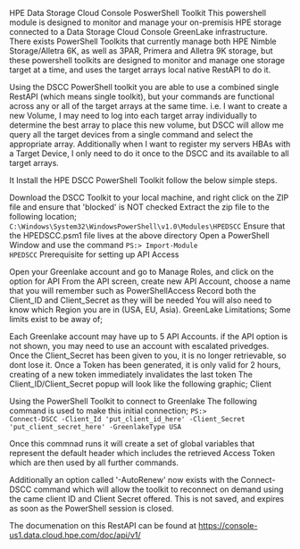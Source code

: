 HPE Data Storage Cloud Console PoswerShell Toolkit This powershell module is designed to monitor and manage your on-premisis HPE storage connected to a Data Storage Cloud Console GreenLake infrastructure. There exists PowerShell Toolkits that currently manage both HPE Nimble Storage/Alletra 6K, as well as 3PAR, Primera and Alletra 9K storage, but these powershell toolkits are designed to monitor and manage one storage target at a time, and uses the target arrays local native RestAPI to do it.

Using the DSCC PowerShell toolkit you are able to use a combined single RestAPI (which means single toolkit), but your commands are functional across any or all of the target arrays at the same time. i.e. I want to create a new Volume, I may need to log into each target array individually to determine the best array to place this new volume, but DSCC will allow me query all the target devices from a single command and select the appropriate array. Additionally when I want to register my servers HBAs with a Target Device, I only need to do it once to the DSCC and its available to all target arrays.

It Install the HPE DSCC PowerShell Toolkit follow the below simple steps.

Download the DSCC Toolkit to your local machine, and right click on the ZIP file and ensure that 'blocked' is NOT checked
Extract the zip file to the following location; <code>C:\Windows\System32\WindowsPowerShell\v1.0\Modules\HPEDSCC</code>
Ensure that the HPEDSCC.psm1 file lives at the above directory
Open a PowerShell Window and use the command <code>PS:> Import-Module HPEDSCC</code>
Prerequisite for setting up API Access

Open your Greenlake account and go to Manage Roles, and click on the option for API
From the API screen, create new API Account, choose a name that you will remember such as PowerShellAccess
Record both the Client_ID and Client_Secret as they will be needed
You will also need to know which Region you are in (USA, EU, Asia).
GreenLake Limitations; Some limits exist to be away of;

Each Greenlake account may have up to 5 API Accounts.
if the API option is not shown, you may need to use an account with escalated privedges.
Once the Client_Secret has been given to you, it is no longer retrievable, so dont lose it.
Once a Token has been generated, it is only valid for 2 hours, creating of a new token immediately invalidates 
the last token The Client_ID/Client_Secret popup will look like the following graphic;
Client

Using the PowerShell Toolkit to connect to Greenlake The following command is used to make this initial connection;
<code>PS:> Connect-DSCC -Client_Id 'put_client_id_here' -Client_Secret 'put_client_secret_here' -GreenlakeType USA</code>


Once this commnad runs it will create a set of global variables that represent the default header which includes the retrieved 
Access Token which are then used by all further commands.

Additionally an option called '-AutoRenew' now exists with the Connect-DSCC command which will allow the toolkit to reconnect 
on demand using the came client ID and Client Secret offered. This is not saved, and expires as soon as the PowerShell session is closed.

The documenation on this RestAPI can be found at https://console-us1.data.cloud.hpe.com/doc/api/v1/
